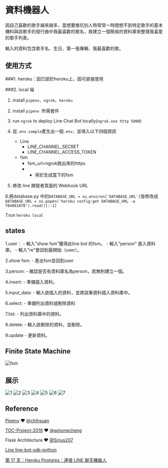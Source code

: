 # 資料機器人

因自己喜歡的歌手越來越多，當想要推坑別人時常常一時間想不到特定歌手的基本機料與該歌手的發行曲中我最喜歡的歌名，故建立一個簡易的資料庫來整理我喜愛的歌手列表。

輸入的資料包含歌手名、生日、第一張專輯、我最喜歡的歌。

## 使用方式
###1. heroku：因已部於heroku上，固可直接使用

###2. local 端
1. install `pipenv`、`ngrok`、`heroku`

2. install ```pipenv ```所需套件

3. run `ngrok` to deploy Line Chat Bot locally(`ngrok.exe http 5000`)

4. 從`.env.sample`產生出一個`.env`，並填入以下四個資訊
    - Line
        - LINE_CHANNEL_SECRET
        - LINE_CHANNEL_ACCESS_TOKEN
    - fsm
        - fsm_url=ngrok跑出來的https
        - - 用於生成當下的fsm
    
5. 修改 line 開發者頁面的 Webhook URL

6.將database.py 中的`DATABASE_URL = os.environ['DATABASE_URL']`皆修改成
`DATABASE_URL = os.popen('heroku config:get DATABASE_URL -a f64061070').read()[:-1]`

7.run ```heroku local```
## states

1.user：
    - 輸入"show fsm"獲得此line bot 的fsm。
    - 輸入"person" 進入資料庫。
    - 輸入"re"會回到最開始（user）。
    
2.show fsm:
    - 產出fsm並回到user
    
3.person:
    - 確認是否有資料庫名為person，若無則建立一個。
    
4.insert:
    - 準備插入資料。
    
5.input_data:
    - 輸入欲插入的資料，並將該筆資料插入資料庫中。
    
6.select:
    - 準備列出資料或刪除資料
    
7.list:
    - 列出資料庫中的資料。
    
8.delete:
    - 輸入欲刪除的資料，並刪除。
    
9.update
    - 更新資料。


## Finite State Machine
![fsm](./img/fsm.png)

## 展示
![1](./img/1.PNG)
![2](./img/2.PNG)
![3](./img/3.PNG)
![4](./img/4.PNG)
![5](./img/5.PNG)
![6](./img/6.PNG)
![7](./img/7.PNG)
## Reference
[Pipenv](https://medium.com/@chihsuan/pipenv-更簡單-更快速的-python-套件管理工具-135a47e504f4) ❤️ [@chihsuan](https://github.com/chihsuan)

[TOC-Project-2019](https://github.com/winonecheng/TOC-Project-2019) ❤️ [@winonecheng](https://github.com/winonecheng)

Flask Architecture ❤️ [@Sirius207](https://github.com/Sirius207)

[Line line-bot-sdk-python](https://github.com/line/line-bot-sdk-python/tree/master/examples/flask-echo)

[第 17 天：Heroku Postgres：連接 LINE 聊天機器人](https://ithelp.ithome.com.tw/articles/10220773)